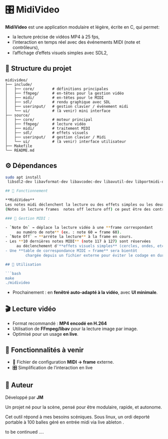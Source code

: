 # 🎛️ MidiVideo

**MidiVideo** est une application modulaire et légère, écrite en C, qui permet: 

- la lecture précise de vidéos MP4 à 25 fps,
- l’interaction en temps réel avec des événements MIDI (note et contrôleurs),
- l’affichage d’effets visuels simples avec SDL2,

## 🧱 Structure du projet

```
midivideo/
├── include/
│   ├── core/        # définitions principales
│   ├── ffmpeg/      # en-têtes pour la gestion vidéo
│   ├── midi/        # en-têtes pour le MIDI
│   ├── sdl/         # rendu graphique avec SDL
│   ├── userinput/   # gestion clavier / événement midi
│   └── ui/          # (à venir) mini interface
├── source/
│   ├── core/        # moteur principal
│   ├── ffmpeg/      # lecture vidéo
│   ├── midi/        # traitement MIDI
│   ├── sdl/         # effets visuels
│   ├── userinput/   # gestion clavier / Midi
│   └── ui/          # (à venir) interface utilisateur
├── Makefile
└── README.md

```

## ⚙️ Dépendances

```bash
sudo apt install
 libsdl2-dev libavformat-dev libavcodec-dev libavutil-dev libportmidi-dev

## 🧠 Fonctionnement

**MidiVideo** 
Les notes midi déclenchent la lecture ou des effets simples ou les deux 
(Notes in lecture frames  notes off lecture off) ce peut être des controleurs .

### 🎹 Gestion MIDI :

- `Note On` → déplace la lecture vidéo à une **frame correspondant
     au numéro de note** (ex. : note 60 = frame 60).
- `Note Off` → **arrête la lecture** à la frame en cours.
- Les **10 dernières notes MIDI** (note 117 à 127) sont réservées
     au déclenchement d'**effets visuels simples** (cercles, ondes, etc.).
- Une **table de correspondance MIDI → frame** sera bientôt
         chargée depuis un fichier externe pour éviter le codage en dur.

## 🚀 Utilisation

```bash
make
./midivideo
```
- Prochainement : en **fenêtré auto-adapté à la vidéo**, avec **UI minimale**.

## 🎬 Lecture vidéo

- Format recommandé : **MP4 encodé en H.264**
- Utilisation de **FFmpeg/libav** pour la lecture image par image.
- Optimisé pour un usage **en live**.

## 🔧 Fonctionnalités à venir

- 📄 Fichier de configuration **MIDI → frame** externe.
- 🎛️ Simplification de l’interaction en live

## 👤 Auteur

Développé par **JM** 

Un projet né pour la scène, pensé pour être modulaire, rapide, et autonome.

Cet outil répond à mes besoins scéniques. 
Sous linux, un ordi deporté portable à 100 balles
géré en entrée midi via live ableton .

to be continued ....
